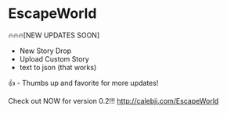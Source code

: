 # EscapeWorld
🔥🔥🔥[NEW UPDATES SOON]
+ New Story Drop
+ Upload Custom Story
+ text to json (that works)

👍 -  Thumbs up and favorite for more updates!


Check out NOW for version 0.2!!!
http://calebji.com/EscapeWorld

